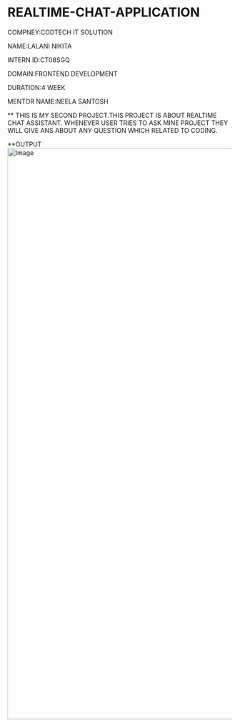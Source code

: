 # REALTIME-CHAT-APPLICATION

COMPNEY:CODTECH IT SOLUTION

NAME:LALANI NIKITA

INTERN ID:CT08SGQ

DOMAIN:FRONTEND DEVELOPMENT

DURATION:4 WEEK

MENTOR NAME:NEELA SANTOSH

** THIS IS MY SECOND PROJECT.THIS PROJECT IS ABOUT REALTIME CHAT ASSISTANT. 
WHENEVER USER TRIES TO ASK MINE PROJECT THEY WILL GIVE ANS ABOUT ANY QUESTION WHICH RELATED TO CODING.

**OUTPUT
<img width="1280" alt="Image" src="https://github.com/user-attachments/assets/f10d8053-cf9a-4d61-956f-9dee0363c10f" />




